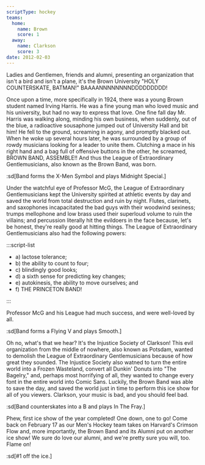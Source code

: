 ```yaml
---
scriptType: hockey
teams:
  home:
    name: Brown
    score: 1
  away:
    name: Clarkson
    score: 3
date: 2012-02-03
---
```


Ladies and Gentlemen, friends and alumni, presenting an organization that isn't a bird and isn't a plane, it's the Brown University "HOLY COUNTERSKATE, BATMAN!" BAAAANNNNNNNNDDDDDDDDD!

Once upon a time, more specifically in 1924, there was a young Brown student named Irving Harris. He was a fine young man who loved music and his university, but had no way to express that love. One fine fall day Mr. Harris was walking along, minding his own business, when suddenly, out of the blue, a radioactive sousaphone jumped out of University Hall and bit him! He fell to the ground, screaming in agony, and promptly blacked out. When he woke up several hours later, he was surrounded by a group of rowdy musicians looking for a leader to unite them. Clutching a mace in his right hand and a bag full of offensive buttons in the other, he screamed, BROWN BAND, ASSEMBLE!! And thus the League of Extraordinary Gentlemusicians, also known as the Brown Band, was born.

:sd[Band forms the X-Men Symbol and plays Midnight Special.]

Under the watchful eye of Professor McG, the League of Extraordinary Gentlemusicians kept the University spirited at athletic events by day and saved the world from total destruction and ruin by night. Flutes, clarinets, and saxophones incapacitated the bad guys with their woodwind sexiness; trumps mellophone and low brass used their superloud volume to ruin the villains; and percussion literally hit the evildoers in the face because, let's be honest, they're really good at hitting things. The League of Extraordinary Gentlemusicians also had the following powers:

:::script-list

- a) lactose tolerance;
- b) the ability to count to four;
- c) blindingly good looks;
- d) a sixth sense for predicting key changes;
- e) autokinesis, the ability to move ourselves; and
- f) THE PRINCETON BAND!

:::

Professor McG and his League had much success, and were well-loved by all.

:sd[Band forms a Flying V and plays Smooth.]

Oh no, what's that we hear? It's the Injustice Society of Clarkson! This evil organization from the middle of nowhere, also known as Potsdam, wanted to demolish the League of Extraordinary Gentlemusicians because of how great they sounded. The Injustice Society also watned to turn the entire world into a Frozen Wasteland, convert all Dunkin' Donuts into "The Bagelry," and, perhaps most horrifying of all, they wanted to change every font in the entire world into Comic Sans. Luckily, the Brown Band was able to save the day, and saved the world just in time to perform this ice show for all of you viewers. Clarkson, your music is bad, and you should feel bad.

:sd[Band counterskates into a B and plays In The Fray.]

Phew, first ice show of the year completed! One down, one to go! Come back on February 17 as our Men's Hockey team takes on Harvard's Crimson Flow and, more importantly, the Brown Band and its Alumni put on another ice show! We sure do love our alumni, and we're pretty sure you will, too. Flame on!

:sd[#1 off the ice.]
